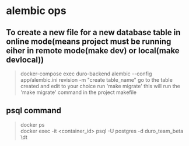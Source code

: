 # alembic ops

## To create a new file for a new database table in online mode(means project must be running eiher in remote mode(make dev) or local(make devlocal))
> docker-compose exec duro-backend alembic --config app/alembic.ini revision -m "create table_name"
> go to the table created and edit to your choice
> run 'make migrate' this will run the 'make migrate' command in the project makefile

## psql command
> docker ps  
> docker exec -it <container_id> psql -U postgres -d duro_team_beta
> \dt
> 